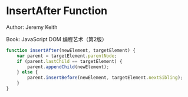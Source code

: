 # InsertAfter Function

Author: Jeremy Keith

Book: JavaScript DOM 编程艺术（第2版）

```js
function insertAfter(newElement, targetElement) {
	var parent = targetElement.parentNode;
	if (parent.lastChild == targetElement) {
		parent.appendChild(newElement);
	} else {
		parent.insertBefore(newElement, targetElement.nextSibling);
	}
}
```